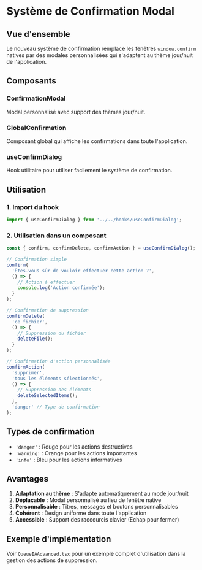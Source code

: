 # Système de Confirmation Modal

## Vue d'ensemble

Le nouveau système de confirmation remplace les fenêtres `window.confirm` natives par des modales personnalisées qui s'adaptent au thème jour/nuit de l'application.

## Composants

### ConfirmationModal
Modal personnalisé avec support des thèmes jour/nuit.

### GlobalConfirmation
Composant global qui affiche les confirmations dans toute l'application.

### useConfirmDialog
Hook utilitaire pour utiliser facilement le système de confirmation.

## Utilisation

### 1. Import du hook
```typescript
import { useConfirmDialog } from '../../hooks/useConfirmDialog';
```

### 2. Utilisation dans un composant
```typescript
const { confirm, confirmDelete, confirmAction } = useConfirmDialog();

// Confirmation simple
confirm(
  'Êtes-vous sûr de vouloir effectuer cette action ?',
  () => {
    // Action à effectuer
    console.log('Action confirmée');
  }
);

// Confirmation de suppression
confirmDelete(
  'ce fichier',
  () => {
    // Suppression du fichier
    deleteFile();
  }
);

// Confirmation d'action personnalisée
confirmAction(
  'supprimer',
  'tous les éléments sélectionnés',
  () => {
    // Suppression des éléments
    deleteSelectedItems();
  },
  'danger' // Type de confirmation
);
```

## Types de confirmation

- `'danger'` : Rouge pour les actions destructives
- `'warning'` : Orange pour les actions importantes
- `'info'` : Bleu pour les actions informatives

## Avantages

1. **Adaptation au thème** : S'adapte automatiquement au mode jour/nuit
2. **Déplaçable** : Modal personnalisé au lieu de fenêtre native
3. **Personnalisable** : Titres, messages et boutons personnalisables
4. **Cohérent** : Design uniforme dans toute l'application
5. **Accessible** : Support des raccourcis clavier (Echap pour fermer)

## Exemple d'implémentation

Voir `QueueIAAdvanced.tsx` pour un exemple complet d'utilisation dans la gestion des actions de suppression.
